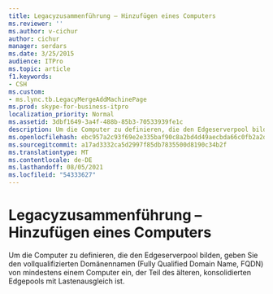 ```yaml
---
title: Legacyzusammenführung – Hinzufügen eines Computers
ms.reviewer: ''
ms.author: v-cichur
author: cichur
manager: serdars
ms.date: 3/25/2015
audience: ITPro
ms.topic: article
f1.keywords:
- CSH
ms.custom:
- ms.lync.tb.LegacyMergeAddMachinePage
ms.prod: skype-for-business-itpro
localization_priority: Normal
ms.assetid: 3dbf1649-3a4f-488b-85b3-70533939fe1c
description: Um die Computer zu definieren, die den Edgeserverpool bilden, geben Sie den vollqualifizierten Domänennamen (Fully Qualified Domain Name, FQDN) von mindestens einem Computer ein, der Teil des älteren, konsolidierten Edgepools mit Lastenausgleich ist.
ms.openlocfilehash: ebc957a2c93f69e2e335baf90c8a2bd4d49aecbda66c0fb2a2da3c147631c511
ms.sourcegitcommit: a17ad3332ca5d2997f85db7835500d8190c34b2f
ms.translationtype: MT
ms.contentlocale: de-DE
ms.lasthandoff: 08/05/2021
ms.locfileid: "54333627"
---
```

# <a name="legacy-merge-add-machine"></a>Legacyzusammenführung – Hinzufügen eines Computers
 
Um die Computer zu definieren, die den Edgeserverpool bilden, geben Sie den vollqualifizierten Domänennamen (Fully Qualified Domain Name, FQDN) von mindestens einem Computer ein, der Teil des älteren, konsolidierten Edgepools mit Lastenausgleich ist. 
  

